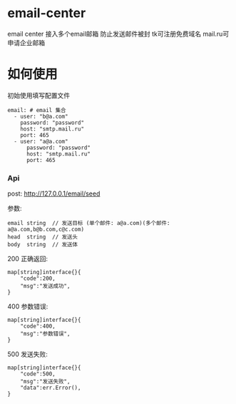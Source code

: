 # email-center
email center  接入多个email邮箱 防止发送邮件被封  tk可注册免费域名 mail.ru可申请企业邮箱

# 如何使用
初始使用填写配置文件
``` 
email: # email 集合
  - user: "b@a.com"
    password: "password"
    host: "smtp.mail.ru"
    port: 465
  - user: "a@a.com"
      password: "password"
      host: "smtp.mail.ru"
      port: 465
```

### Api
post: http://127.0.0.1/email/seed

参数:
``` 
email string  // 发送目标 (单个邮件: a@a.com)(多个邮件: a@a.com,b@b.com,c@c.com)
head  string  // 发送头
body  string  // 发送体 
```
200 正确返回:
``` 
map[string]interface{}{
    "code":200,
    "msg":"发送成功",
}
```
400 参数错误:
``` 
map[string]interface{}{
    "code":400,
    "msg":"参数错误",
}
```
500 发送失败:
``` 
map[string]interface{}{
    "code":500,
    "msg":"发送失败",
    "data":err.Error(),
}
```
